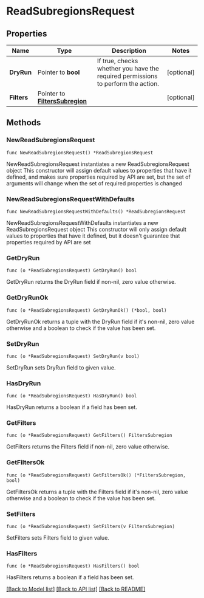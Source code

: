 # ReadSubregionsRequest

## Properties

Name | Type | Description | Notes
------------ | ------------- | ------------- | -------------
**DryRun** | Pointer to **bool** | If true, checks whether you have the required permissions to perform the action. | [optional] 
**Filters** | Pointer to [**FiltersSubregion**](FiltersSubregion.md) |  | [optional] 

## Methods

### NewReadSubregionsRequest

`func NewReadSubregionsRequest() *ReadSubregionsRequest`

NewReadSubregionsRequest instantiates a new ReadSubregionsRequest object
This constructor will assign default values to properties that have it defined,
and makes sure properties required by API are set, but the set of arguments
will change when the set of required properties is changed

### NewReadSubregionsRequestWithDefaults

`func NewReadSubregionsRequestWithDefaults() *ReadSubregionsRequest`

NewReadSubregionsRequestWithDefaults instantiates a new ReadSubregionsRequest object
This constructor will only assign default values to properties that have it defined,
but it doesn't guarantee that properties required by API are set

### GetDryRun

`func (o *ReadSubregionsRequest) GetDryRun() bool`

GetDryRun returns the DryRun field if non-nil, zero value otherwise.

### GetDryRunOk

`func (o *ReadSubregionsRequest) GetDryRunOk() (*bool, bool)`

GetDryRunOk returns a tuple with the DryRun field if it's non-nil, zero value otherwise
and a boolean to check if the value has been set.

### SetDryRun

`func (o *ReadSubregionsRequest) SetDryRun(v bool)`

SetDryRun sets DryRun field to given value.

### HasDryRun

`func (o *ReadSubregionsRequest) HasDryRun() bool`

HasDryRun returns a boolean if a field has been set.

### GetFilters

`func (o *ReadSubregionsRequest) GetFilters() FiltersSubregion`

GetFilters returns the Filters field if non-nil, zero value otherwise.

### GetFiltersOk

`func (o *ReadSubregionsRequest) GetFiltersOk() (*FiltersSubregion, bool)`

GetFiltersOk returns a tuple with the Filters field if it's non-nil, zero value otherwise
and a boolean to check if the value has been set.

### SetFilters

`func (o *ReadSubregionsRequest) SetFilters(v FiltersSubregion)`

SetFilters sets Filters field to given value.

### HasFilters

`func (o *ReadSubregionsRequest) HasFilters() bool`

HasFilters returns a boolean if a field has been set.


[[Back to Model list]](../README.md#documentation-for-models) [[Back to API list]](../README.md#documentation-for-api-endpoints) [[Back to README]](../README.md)


